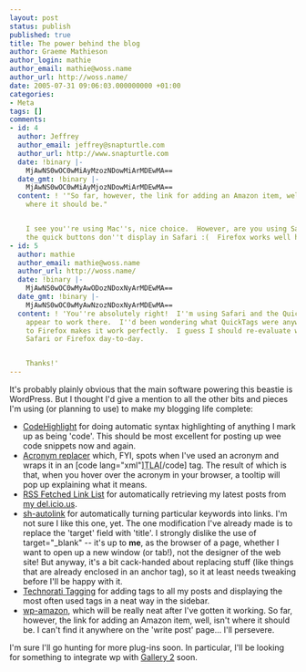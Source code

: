 ```yaml
---
layout: post
status: publish
published: true
title: The power behind the blog
author: Graeme Mathieson
author_login: mathie
author_email: mathie@woss.name
author_url: http://woss.name/
date: 2005-07-31 09:06:03.000000000 +01:00
categories:
- Meta
tags: []
comments:
- id: 4
  author: Jeffrey
  author_email: jeffrey@snapturtle.com
  author_url: http://www.snapturtle.com
  date: !binary |-
    MjAwNS0wOC0wMiAyMzozNDowMiArMDEwMA==
  date_gmt: !binary |-
    MjAwNS0wOC0wMiAyMjozNDowMiArMDEwMA==
  content: ! '"So far, however, the link for adding an Amazon item, well, isnâ€™t
    where it should be."


    I see you''re using Mac''s, nice choice.  However, are you using Safari as well?  Normally
    the quick buttons don''t display in Safari :(  Firefox works well however.  Cheers!'
- id: 5
  author: mathie
  author_email: mathie@woss.name
  author_url: http://woss.name/
  date: !binary |-
    MjAwNS0wOC0wMyAwODozNDoxNyArMDEwMA==
  date_gmt: !binary |-
    MjAwNS0wOC0wMyAwNzozNDoxNyArMDEwMA==
  content: ! 'You''re absolutely right!  I''m using Safari and the QuickTags don''t
    appear to work there.  I''d been wondering what QuickTags were anyway. :-)  Switching
    to Firefox makes it work perfectly.  I guess I should re-evaluate whether to use
    Safari or Firefox day-to-day.


    Thanks!'
---
```

It's probably plainly obvious that the main software powering this beastie is WordPress.  But I thought I'd give a mention to all the other bits and pieces I'm using (or planning to use) to make my blogging life complete:

<ul>
<li><a href="http://www.chroder.com/archives/2005/04/16/wordpress-codehighlight-plugin/">CodeHighlight</a> for doing automatic syntax highlighting of anything I mark up as being 'code'.  This should be most excellent for posting up wee code snippets now and again.</li>
<li><a href="http://www.huddledmasses.org/">Acronym replacer</a> which, FYI, spots when I've used an acronym and wraps it in an [code lang="xml"]<acronym title="expansion">TLA</acronym>[/code] tag.  The result of which is that, when you hover over the acronym in your browser, a tooltip will pop up explaining what it means.</li>
<li><a href="http://rawlinson.us/blog/?p=212">RSS Fetched Link List</a> for automatically retrieving my latest posts from <a href="http://del.icio.us/mathie/">my del.icio.us</a>.</li>
<li><a href="http://www.rockschtar.de/wp-plugin-sh-autolink/">sh-autolink</a> for automatically turning particular keywords into links.  I'm not sure I like this one, yet.  The one modification I've already made is to replace the 'target' field with 'title'.  I strongly dislike the use of target="_blank" -- it's up to <strong>me</strong>, as the browser of a page, whether I want to open up a new window (or tab!), not the designer of the web site!  But anyway, it's a bit cack-handed about replacing stuff (like things that are already enclosed in an anchor tag), so it at least needs tweaking before I'll be happy with it.</li>
<li><a href="http://boneill.ninjagrapefruit.com/wp-tag-plugin/">Technorati Tagging</a> for adding tags to all my posts and displaying the most often used tags in a neat way in the sidebar.</li>
<li><a href="http://manalang.com/archives/2004/06/23/wordpress-plugin-wp-amazon">wp-amazon</a>, which will be really neat after I've gotten it working.  So far, however, the link for adding an Amazon item, well, isn't where it should be.  I can't find it anywhere on the 'write post' page...  I'll persevere.</li>
</ul>

I'm sure I'll go hunting for more plug-ins soon.  In particular, I'll be looking for something to integrate wp with <a href="http://gallery.sf.net/" title="Gallery's home page">Gallery 2</a> soon.
